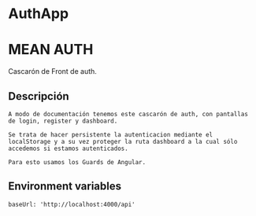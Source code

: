 # AuthApp

# MEAN AUTH
  Cascarón de Front de auth.

## Descripción

```
A modo de documentación tenemos este cascarón de auth, con pantallas de login, register y dashboard.

Se trata de hacer persistente la autenticacion mediante el localStorage y a su vez proteger la ruta dashboard a la cual sólo accedemos si estamos autenticados.

Para esto usamos los Guards de Angular.
```


## Environment variables

```
baseUrl: 'http://localhost:4000/api'

```
